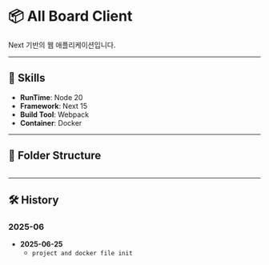 # 📦 All Board Client

Next 기반의 웹 애플리케이션입니다.

---

## 🔧 Skills

- **RunTime**: Node 20
- **Framework**: Next 15
- **Build Tool**: Webpack
- **Container**: Docker

---

## 📁 Folder Structure
```

```

---

## 🛠️ History

### 2025-06
- **2025-06-25**
  - `project and docker file init`
